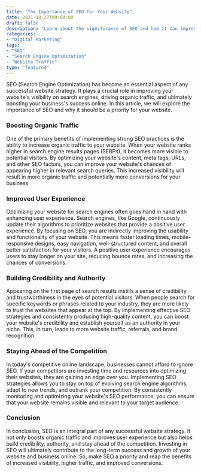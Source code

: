 ```yaml
---
title: "The Importance of SEO for Your Website"
date: 2021-10-27T09:00:00
draft: false
description: "Learn about the significance of SEO and how it can improve your website's visibility and success."
categories:
- "Digital Marketing"
tags:
- "SEO"
- "Search Engine Optimization"
- "Website Traffic"
type: "featured"
---
```


SEO (Search Engine Optimization) has become an essential aspect of any successful website strategy. It plays a crucial role in improving your website's visibility on search engines, driving organic traffic, and ultimately boosting your business's success online. In this article, we will explore the importance of SEO and why it should be a priority for your website.

### Boosting Organic Traffic

One of the primary benefits of implementing strong SEO practices is the ability to increase organic traffic to your website. When your website ranks higher in search engine results pages (SERPs), it becomes more visible to potential visitors. By optimizing your website's content, meta tags, URLs, and other SEO factors, you can improve your website's chances of appearing higher in relevant search queries. This increased visibility will result in more organic traffic and potentially more conversions for your business.

### Improved User Experience

Optimizing your website for search engines often goes hand in hand with enhancing user experience. Search engines, like Google, continuously update their algorithms to prioritize websites that provide a positive user experience. By focusing on SEO, you are indirectly improving the usability and functionality of your website. This means faster loading times, mobile-responsive designs, easy navigation, well-structured content, and overall better satisfaction for your visitors. A positive user experience encourages users to stay longer on your site, reducing bounce rates, and increasing the chances of conversions.

### Building Credibility and Authority

Appearing on the first page of search results instills a sense of credibility and trustworthiness in the eyes of potential visitors. When people search for specific keywords or phrases related to your industry, they are more likely to trust the websites that appear at the top. By implementing effective SEO strategies and consistently producing high-quality content, you can boost your website's credibility and establish yourself as an authority in your niche. This, in turn, leads to more website traffic, referrals, and brand recognition.

### Staying Ahead of the Competition

In today's competitive online landscape, businesses cannot afford to ignore SEO. If your competitors are investing time and resources into optimizing their websites, they are gaining an edge over you. Implementing SEO strategies allows you to stay on top of evolving search engine algorithms, adapt to new trends, and outrank your competition. By consistently monitoring and optimizing your website's SEO performance, you can ensure that your website remains visible and relevant to your target audience.

### Conclusion

In conclusion, SEO is an integral part of any successful website strategy. It not only boosts organic traffic and improves user experience but also helps build credibility, authority, and stay ahead of the competition. Investing in SEO will ultimately contribute to the long-term success and growth of your website and business online. So, make SEO a priority and reap the benefits of increased visibility, higher traffic, and improved conversions.
